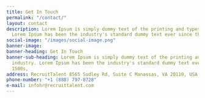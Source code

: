 ```yaml
---
title: Get In Touch
permalink: "/contact/"
layout: contact
description: Lorem Ipsum is simply dummy text of the printing and typesetting industry.
  Lorem Ipsum has been the industry's standard dummy text ever since the 1500s,
social-image: "/images/social-image.png"
banner-image: 
banner-heading: Get In Touch
banner-sub-heading: Lorem Ipsum is simply dummy text of the printing and typesetting
  industry. Lorem Ipsum has been the industry's standard dummy text ever since the
  1500s,
address: RecruitTalent 8565 Sudley Rd, Suite C Manassas, VA 20110, USA
phone-number: "+1 (888) 797-8728"
e-mail: infohr@recruittalent.com
---
```


